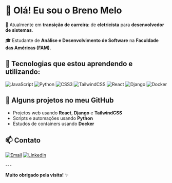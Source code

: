 # 👋 Olá! Eu sou o Breno Melo

🎯 Atualmente em **transição de carreira**: de **eletricista** para **desenvolvedor de sistemas**.

🎓 Estudante de **Análise e Desenvolvimento de Software** na **Faculdade das Américas (FAM)**.

## 🚀 Tecnologias que estou aprendendo e utilizando:
<div align="">
  
![JavaScript](https://img.shields.io/badge/-JavaScript-F7DF1E?style=for-the-badge&logo=javascript&logoColor=black)
![Python](https://img.shields.io/badge/-Python-3776AB?style=for-the-badge&logo=python&logoColor=white)
![CSS3](https://img.shields.io/badge/-CSS3-1572B6?style=for-the-badge&logo=css3)
![TailwindCSS](https://img.shields.io/badge/-TailwindCSS-38B2AC?style=for-the-badge&logo=tailwind-css&logoColor=white)
![React](https://img.shields.io/badge/-React-61DAFB?style=for-the-badge&logo=react&logoColor=black)
![Django](https://img.shields.io/badge/-Django-092E20?style=for-the-badge&logo=django&logoColor=white)
![Docker](https://img.shields.io/badge/-Docker-2496ED?style=for-the-badge&logo=docker&logoColor=white)

</div>

## 📂 Alguns projetos no meu GitHub
- Projetos web usando **React**, **Django** e **TailwindCSS**
- Scripts e automações usando **Python**
- Estudos de containers usando **Docker**


## 📫 Contato
<div align="">
  
[![Email](https://img.shields.io/badge/Email-D14836?style=for-the-badge&logo=gmail&logoColor=white)](mailto:brenomelodosreis@gmail.com)
[![LinkedIn](https://img.shields.io/badge/LinkedIn-0077B5?style=for-the-badge&logo=linkedin&logoColor=white)](https://www.linkedin.com/in/breno-melo-aa0369201/)

</div>
---

**Muito obrigado pela visita!** ✨


<!--
**BMR23/BMR23** is a ✨ _special_ ✨ repository because its `README.md` (this file) appears on your GitHub profile.

Here are some ideas to get you started:

- 🔭 I’m currently working on ...
- 🌱 I’m currently learning ...
- 👯 I’m looking to collaborate on ...
- 🤔 I’m looking for help with ...
- 💬 Ask me about ...
- 📫 How to reach me: ...
- 😄 Pronouns: ...
- ⚡ Fun fact: ...
-->
